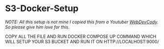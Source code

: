# S3-Docker-Setup
*NOTE: All this setup is not mine I copied this from a Youtuber [WebDevCody](https://github.com/webdevcody). So please give him love for this.*

COPY ALL THE FILE AND RUN DOCKER COMPOSE UP COMMAND WHICH WILL SETUP YOUR S3 BUCKET AND RUN IT ON HTTP://LOCALHOST:9000/<S3-BUCKET-NAME>
